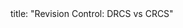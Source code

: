 <frontmatter>
title: "Revision Control: DRCS vs CRCS"
</frontmatter>

<include src="index-body.md" boilerplate />
